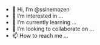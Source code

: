 - 👋 Hi, I’m @ssinemozen
- 👀 I’m interested in ...
- 🌱 I’m currently learning ...
- 💞️ I’m looking to collaborate on ...
- 📫 How to reach me ...

<!---
ssinemozen/ssinemozen is a ✨ special ✨ repository because its `README.md` (this file) appears on your GitHub profile.
You can click the Preview link to take a look at your changes.
--->
